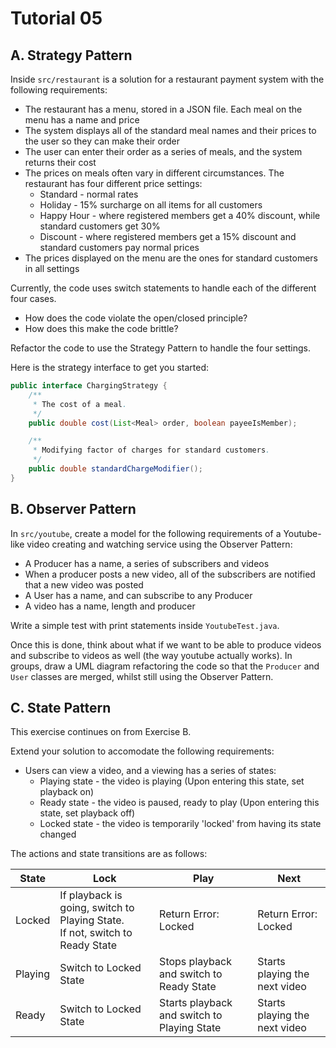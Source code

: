 # Tutorial 05
## A. Strategy Pattern
Inside `src/restaurant` is a solution for a restaurant payment system with the following requirements:

- The restaurant has a menu, stored in a JSON file. Each meal on the menu has a name and price
- The system displays all of the standard meal names and their prices to the user so they can make their order
- The user can enter their order as a series of meals, and the system returns their cost
- The prices on meals often vary in different circumstances. The restaurant has four different price settings:
    - Standard - normal rates
    - Holiday - 15% surcharge on all items for all customers
    - Happy Hour - where registered members get a 40% discount, while standard customers get 30%
    - Discount - where registered members get a 15% discount and standard customers pay normal prices
- The prices displayed on the menu are the ones for standard customers in all settings

Currently, the code uses switch statements to handle each of the different four cases.
- How does the code violate the open/closed principle?
- How does this make the code brittle?

Refactor the code to use the Strategy Pattern to handle the four settings.

Here is the strategy interface to get you started:

```java
public interface ChargingStrategy {
    /**
     * The cost of a meal.
     */
    public double cost(List<Meal> order, boolean payeeIsMember);

    /**
     * Modifying factor of charges for standard customers.
     */
    public double standardChargeModifier();
}
```

## B. Observer Pattern
In `src/youtube`, create a model for the following requirements of a Youtube-like video creating and watching service using the Observer Pattern:
- A Producer has a name, a series of subscribers and videos
- When a producer posts a new video, all of the subscribers are notified that a new video was posted
- A User has a name, and can subscribe to any Producer
- A video has a name, length and producer

Write a simple test with print statements inside `YoutubeTest.java`.

Once this is done, think about what if we want to be able to produce videos and subscribe to videos as well (the way youtube actually works). In groups, draw a UML diagram refactoring the code so that the `Producer` and `User` classes are merged, whilst still using the Observer Pattern.

## C. State Pattern
This exercise continues on from Exercise B.

Extend your solution to accomodate the following requirements:

- Users can view a video, and a viewing has a series of states:
    - Playing state - the video is playing (Upon entering this state, set playback on)
    - Ready state - the video is paused, ready to play (Upon entering this state, set playback off)
    - Locked state - the video is temporarily 'locked' from having its state changed

The actions and state transitions are as follows:

| State      | Lock       | Play  | Next      |
| -----      | -------       | -------       | ----      |
| Locked     | If playback is going, switch to Playing State. <br> If not, switch to Ready State | Return Error: Locked | Return Error: Locked |
| Playing    | Switch to Locked State | Stops playback and switch to Ready State | Starts playing the next video |
| Ready      | Switch to Locked State | Starts playback and switch to Playing State | Starts playing the next video |

